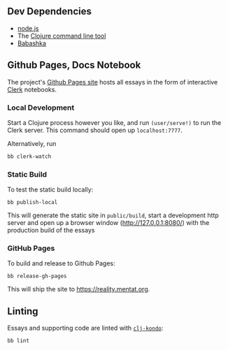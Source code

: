 ## Dev Dependencies

- [node.js](https://nodejs.org/en/)
- The [Clojure command line tool](https://clojure.org/guides/install_clojure)
- [Babashka](https://github.com/babashka/babashka#installation)

## Github Pages, Docs Notebook

The project's [Github Pages site](https://reality.mentat.org) hosts all essays
in the form of interactive [Clerk](https://github.com/nextjournal/clerk)
notebooks.

### Local Development

Start a Clojure process however you like, and run `(user/serve!)` to run the
Clerk server. This command should open up `localhost:7777`.

Alternatively, run

```sh
bb clerk-watch
```

### Static Build

To test the static build locally:

```
bb publish-local
```

This will generate the static site in `public/build`, start a development http
server and open up a browser window (http://127.0.0.1:8080/) with the production
build of the essays

### GitHub Pages

To build and release to Github Pages:

```
bb release-gh-pages
```

This will ship the site to https://reality.mentat.org.

## Linting

Essays and supporting code are linted with
[`clj-kondo`](https://github.com/clj-kondo/clj-kondo):

```
bb lint
```
